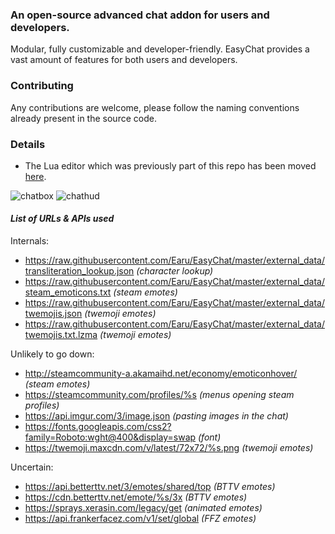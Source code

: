 ### An open-source advanced chat addon for users and developers.
Modular, fully customizable and developer-friendly. EasyChat provides a vast amount of features for both users and developers.

### Contributing
Any contributions are welcome, please follow the naming conventions already present in the source code.

### Details
- The Lua editor which was previously part of this repo has been moved [here](https://github.com/Earu/Lua-Code-Editor).

![chatbox](https://i.imgur.com/vKlszY6.png)
![chathud](https://i.imgur.com/x354846.gif)


#### __*List of URLs & APIs used*__

Internals:
- https://raw.githubusercontent.com/Earu/EasyChat/master/external_data/transliteration_lookup.json *(character lookup)*
- https://raw.githubusercontent.com/Earu/EasyChat/master/external_data/steam_emoticons.txt *(steam emotes)*
- https://raw.githubusercontent.com/Earu/EasyChat/master/external_data/twemojis.json *(twemoji emotes)*
- https://raw.githubusercontent.com/Earu/EasyChat/master/external_data/twemojis.txt.lzma *(twemoji emotes)*

Unlikely to go down:
- http://steamcommunity-a.akamaihd.net/economy/emoticonhover/ *(steam emotes)*
- https://steamcommunity.com/profiles/%s *(menus opening steam profiles)*
- https://api.imgur.com/3/image.json *(pasting images in the chat)*
- https://fonts.googleapis.com/css2?family=Roboto:wght@400&display=swap *(font)*
- https://twemoji.maxcdn.com/v/latest/72x72/%s.png *(twemoji emotes)*

Uncertain:
- https://api.betterttv.net/3/emotes/shared/top *(BTTV emotes)*
- https://cdn.betterttv.net/emote/%s/3x *(BTTV emotes)*
- https://sprays.xerasin.com/legacy/get *(animated emotes)*
- https://api.frankerfacez.com/v1/set/global *(FFZ emotes)*
